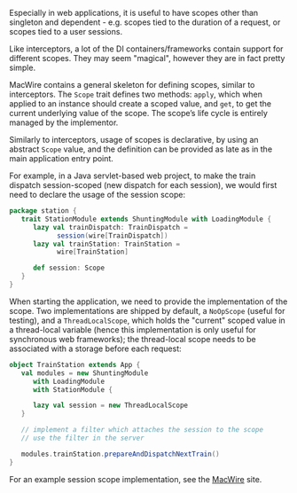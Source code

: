 
Especially in web applications, it is useful to have scopes other than singleton and dependent - e.g. scopes tied to the duration of a request, or scopes tied to a user sessions. 

Like interceptors, a lot of the DI containers/frameworks contain support for different scopes. They may seem "magical", however they are in fact pretty simple.

MacWire contains a general skeleton for defining scopes, similar to interceptors. The `Scope` trait defines two methods: `apply`, which when applied to an instance should create a scoped value, and `get`, to get the current underlying value of the scope. The scope’s life cycle is entirely managed by the implementor.

Similarly to interceptors, usage of scopes is declarative, by using an abstract `Scope` value, and the definition can be provided as late as in the main application entry point.

For example, in a Java servlet-based web project, to make the train dispatch session-scoped (new dispatch for each session), we would first need to declare the usage of the session scope:

````scala
package station {
   trait StationModule extends ShuntingModule with LoadingModule {
      lazy val trainDispatch: TrainDispatch = 
            session(wire[TrainDispatch])
      lazy val trainStation: TrainStation = 
            wire[TrainStation]

      def session: Scope
   }
}
````  

When starting the application, we need to provide the implementation of the scope. Two implementations are shipped by default, a `NoOpScope` (useful for testing), and a `ThreadLocalScope`, which holds the "current" scoped value in a thread-local variable (hence this implementation is only useful for synchronous web frameworks); the thread-local scope needs to be associated with a storage before each request:

````scala
object TrainStation extends App {
   val modules = new ShuntingModule
      with LoadingModule
      with StationModule {

      lazy val session = new ThreadLocalScope
   }

   // implement a filter which attaches the session to the scope
   // use the filter in the server

   modules.trainStation.prepareAndDispatchNextTrain()   
}   
````

For an example session scope implementation, see the [MacWire](https://github.com/adamw/macwire) site.